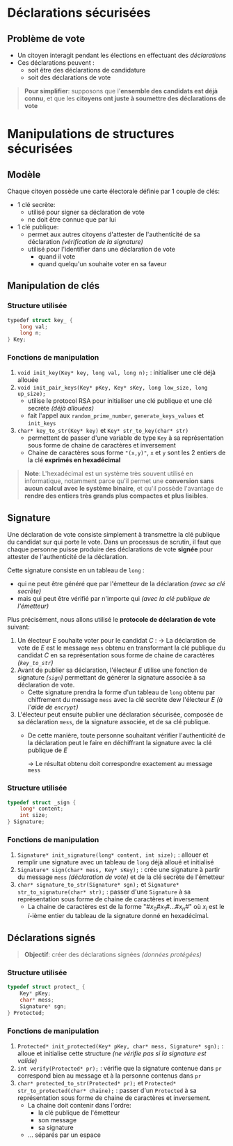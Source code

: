 # Déclarations sécurisées
## Problème de vote
- Un citoyen interagit pendant les élections en effectuant des *déclarations*
- Ces déclarations peuvent :
	- soit être des déclarations de candidature
	- soit des déclarations de vote

>**Pour simplifier**: supposons que l'**ensemble des candidats est déjà connu**, et que les **citoyens ont juste à soumettre des déclarations de vote**

# Manipulations de structures sécurisées
## Modèle
Chaque citoyen possède une carte électorale définie par 1 couple de clés: 
- 1 clé secrète: 
	- utilisé pour signer sa déclaration de vote
	- ne doit être connue que par lui 
- 1 clé publique: 
	- permet aux autres citoyens d'attester de l'authenticité de sa déclaration *(vérification de la signature)*
	- utilisé pour l'identifier dans une déclaration de vote
		- quand il vote
		- quand quelqu'un souhaite voter en sa faveur

## Manipulation de clés
### Structure utilisée
```c
typeđef struct key_ {
	long val;
	long n;
} Key;
```
### Fonctions de manipulation
1. `void init_key(Key* key, long val, long n);` : initialiser une clé déjà allouée
2. `void init_pair_keys(Key* pKey, Key* sKey, long low_size, long up_size);` 
	- utilise le protocol RSA pour initialiser une clé publique et une clé secrète *(déjà allouées)*
	- fait l'appel aux `random_prime_number`, `generate_keys_values` et `init_keys`
3. `char* key_to_str(Key* key)` et `Key* str_to_key(char* str)` 
	- permettent de passer d'une variable de type `Key` à sa représentation sous forme de chaine de caractères et inversement
	- Chaine de caractères sous forme `"(x,y)"`, `x` et `y` sont les 2 entiers de la clé **exprimés en hexadécimal**

>**Note**: L'hexadécimal est un système très souvent utilisé en informatique, notamment parce qu'il permet une **conversion sans aucun calcul avec le système binaire**, et qu'il possède l'avantage de **rendre des entiers très grands plus compactes et plus lisibles**. 


## Signature
Une déclaration de vote consiste simplement à transmettre la clé publique du candidat sur qui porte le vote. Dans un processus de scrutin, il faut que chaque personne puisse produire des déclarations de vote **signée** pour attester de l'authenticité de la déclaration. 

Cette signature consiste en un tableau de `long` :
- qui ne peut être généré que par l'émetteur de la déclaration *(avec sa clé  secrète)*
- mais qui peut être vérifié par n'importe qui *(avec la clé publique de l'émetteur)*

Plus précisément, nous allons utilisé le **protocole de déclaration de vote** suivant: 
1. Un électeur $E$ souhaite voter pour le candidat $C$ : 
	$\to$ La déclaration de vote de $E$ est le message `mess` obtenu en transformant la clé publique du candidat $C$ en sa représentation sous forme de chaine de caractères *(`key_to_str`)*
2. Avant de publier sa déclaration, l'électeur $E$ utilise une fonction de signature *(`sign`)* permettant de générer la signature associée à sa déclaration de vote.
	- Cette signature prendra la forme d'un tableau de `long` obtenu par chiffrement du message `mess` avec la clé secrète dew l'électeur $E$ *(à l'aide de `encrypt`)*
3. L'électeur peut ensuite publier une déclaration sécurisée, composée de sa déclaration `mess`, de la signature associée, et de sa clé publique. 
	- De cette manière, toute personne souhaitant vérifier l'authenticité de la déclaration peut le faire en déchiffrant la signature avec la clé publique de $E$
		
		$\to$ Le résultat obtenu doit correspondre exactement au message `mess`

### Structure utilisée
```c
typedef struct _sign {
	long* content;
	int size;
} Signature;
```

### Fonctions de manipulation
1. `Signature* init_signature(long* content, int size);` : allouer et remplir une signature avec un tableau de `long` déjà alloué et initialisé
2. `Signature* sign(char* mess, Key* sKey);` : crée une signature à partir du message `mess` *(déclaration de vote)* et de la clé secrète de l'émetteur
3. `char* signature_to_str(Signature* sgn);` et `Signature* str_to_signature(char* str);` : passer d'une `Signature`  à sa représentation sous forme de chaine de caractères et inversement
	- La chaine de caractères est de la forme "#$x_0$#$x_1$#...#$x_n$#" où $x_i$ est le $i$-ième entier du tableau de la signature donné en hexadécimal.

## Déclarations signés
>**Objectif**: créer des déclarations signées *(données protégées)*

### Structure utilisée
```c
typedef struct protect_ {
	Key* pKey;
	char* mess;
	Signature* sgn;
} Protected;
```
### Fonctions de manipulation
1. `Protected* init_protected(Key* pKey, char* mess, Signature* sgn);` : alloue et initialise cette structure *(ne vérifie pas si la signature est valide)*
2. `int verify(Protected* pr);` : vérifie que la signature contenue dans `pr` correspond bien au message et à la personne contenus dans `pr`
3. `char* protected_to_str(Protected* pr);` et `Protected* str_to_protected(char* chaine);` : passer d'un `Protected` à sa représentation sous forme de chaine de caractères et inversement.
	- La chaine doit contenir dans l'ordre: 
		- la clé publique de l'émetteur
		- son message
		- sa signature
	- ... séparés par un espace

